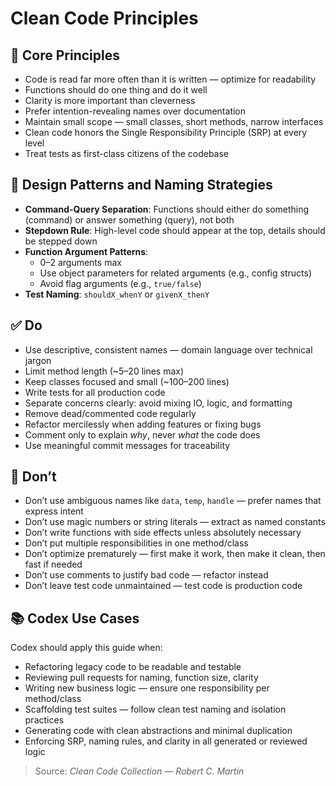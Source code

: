 # Clean Code Principles

## 🔁 Core Principles
- Code is read far more often than it is written — optimize for readability
- Functions should do one thing and do it well
- Clarity is more important than cleverness
- Prefer intention-revealing names over documentation
- Maintain small scope — small classes, short methods, narrow interfaces
- Clean code honors the Single Responsibility Principle (SRP) at every level
- Treat tests as first-class citizens of the codebase

## 🧩 Design Patterns and Naming Strategies
- **Command-Query Separation**: Functions should either do something (command) or answer something (query), not both
- **Stepdown Rule**: High-level code should appear at the top, details should be stepped down
- **Function Argument Patterns**:
  - 0–2 arguments max
  - Use object parameters for related arguments (e.g., config structs)
  - Avoid flag arguments (e.g., `true/false`)
- **Test Naming**: `shouldX_whenY` or `givenX_thenY`

## ✅ Do
- Use descriptive, consistent names — domain language over technical jargon
- Limit method length (~5–20 lines max)
- Keep classes focused and small (~100–200 lines)
- Write tests for all production code
- Separate concerns clearly: avoid mixing IO, logic, and formatting
- Remove dead/commented code regularly
- Refactor mercilessly when adding features or fixing bugs
- Comment only to explain *why*, never *what* the code does
- Use meaningful commit messages for traceability

## 🚫 Don’t
- Don’t use ambiguous names like `data`, `temp`, `handle` — prefer names that express intent
- Don’t use magic numbers or string literals — extract as named constants
- Don’t write functions with side effects unless absolutely necessary
- Don’t put multiple responsibilities in one method/class
- Don’t optimize prematurely — first make it work, then make it clean, then fast if needed
- Don’t use comments to justify bad code — refactor instead
- Don’t leave test code unmaintained — test code is production code

## 📚 Codex Use Cases
Codex should apply this guide when:
- Refactoring legacy code to be readable and testable
- Reviewing pull requests for naming, function size, clarity
- Writing new business logic — ensure one responsibility per method/class
- Scaffolding test suites — follow clean test naming and isolation practices
- Generating code with clean abstractions and minimal duplication
- Enforcing SRP, naming rules, and clarity in all generated or reviewed logic

> Source: *Clean Code Collection — Robert C. Martin*
